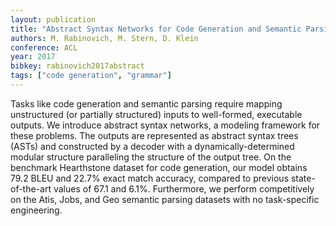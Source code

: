 ```yaml
---
layout: publication
title: "Abstract Syntax Networks for Code Generation and Semantic Parsing"
authors: M. Rabinovich, M. Stern, D. Klein
conference: ACL
year: 2017
bibkey: rabinovich2017abstract
tags: ["code generation", "grammar"]
---
```

Tasks like code generation and semantic parsing require mapping unstructured (or partially structured) inputs to well-formed, executable outputs. We introduce abstract syntax networks, a modeling framework for these problems. The outputs are represented as abstract syntax trees (ASTs) and constructed by a decoder with a dynamically-determined modular structure paralleling the structure of the output tree. On the benchmark Hearthstone dataset for code generation, our model obtains 79.2 BLEU and 22.7% exact match accuracy, compared to previous state-of-the-art values of 67.1 and 6.1%. Furthermore, we perform competitively on the Atis, Jobs, and Geo semantic parsing datasets with no task-specific engineering. 
